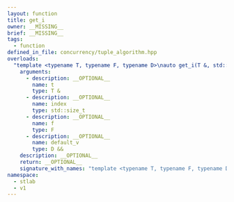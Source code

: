 ```yaml
---
layout: function
title: get_i
owner: __MISSING__
brief: __MISSING__
tags:
  - function
defined_in_file: concurrency/tuple_algorithm.hpp
overloads:
  "template <typename T, typename F, typename D>\nauto get_i(T &, std::size_t, F, D &&)":
    arguments:
      - description: __OPTIONAL__
        name: t
        type: T &
      - description: __OPTIONAL__
        name: index
        type: std::size_t
      - description: __OPTIONAL__
        name: f
        type: F
      - description: __OPTIONAL__
        name: default_v
        type: D &&
    description: __OPTIONAL__
    return: __OPTIONAL__
    signature_with_names: "template <typename T, typename F, typename D>\nauto get_i(T & t, std::size_t index, F f, D && default_v)"
namespace:
  - stlab
  - v1
---
```

